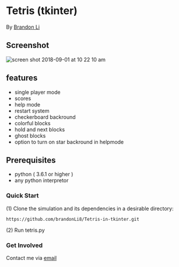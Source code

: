 <!--  README.md
      Tetris
      Created by Brandon Li on 2/16/19.
      Copyright © 2019 Brandon Li. All rights reserved. 
-->

Tetris (tkinter)
=============
By [Brandon Li](https://github.com/brandonLi8)
## Screenshot
![screen shot 2018-09-01 at 10 22 10 am](https://user-images.githubusercontent.com/42391580/44947863-f630db80-add0-11e8-91f3-b5528c7d0e20.png)

## features
- single player mode
- scores
- help mode
- restart system
- checkerboard backround
- colorful blocks
- hold and next blocks
- ghost blocks
- option to turn on star backround in helpmode

## Prerequisites
- python ( 3.6.1 or higher )
- any python interpretor

### Quick Start
(1) Clone the simulation and its dependencies in a desirable directory:
```
https://github.com/brandonLi8/Tetris-in-tkinter.git
```
(2) Run tetris.py


### Get Involved

Contact me via <a href="mailto:brandon.li820@icloud.com" target="_blank"> email </a>


